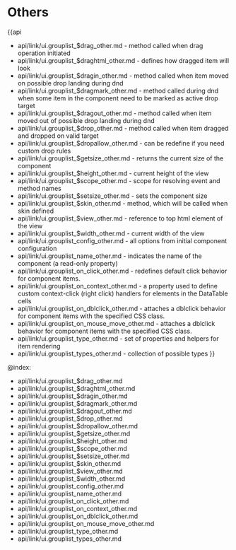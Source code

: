 Others
=======

{{api
- api/link/ui.grouplist_$drag_other.md - method called when drag operation initiated
- api/link/ui.grouplist_$draghtml_other.md - defines how dragged item will look
- api/link/ui.grouplist_$dragin_other.md - method called when item moved on possible drop landing during dnd
- api/link/ui.grouplist_$dragmark_other.md - method called during dnd when some item in the component need to be marked as active drop target
- api/link/ui.grouplist_$dragout_other.md - method called when item moved out of possible drop landing during dnd
- api/link/ui.grouplist_$drop_other.md - method called when item dragged and dropped on valid target
- api/link/ui.grouplist_$dropallow_other.md - can be redefine if you need custom drop rules
- api/link/ui.grouplist_$getsize_other.md - returns the current size of the component
- api/link/ui.grouplist_$height_other.md - current height of the view
- api/link/ui.grouplist_$scope_other.md - scope for resolving event and method names
- api/link/ui.grouplist_$setsize_other.md - sets the component size
- api/link/ui.grouplist_$skin_other.md - method, which will be called when skin defined
- api/link/ui.grouplist_$view_other.md - reference to top html element of the view
- api/link/ui.grouplist_$width_other.md - current width of the view
- api/link/ui.grouplist_config_other.md - all options from initial component configuration
- api/link/ui.grouplist_name_other.md - indicates the name of the component (a read-only property)
- api/link/ui.grouplist_on_click_other.md - redefines default click behavior for component items.
- api/link/ui.grouplist_on_context_other.md - a property used to define custom context-click (right click) handlers for elements in the DataTable cells<br>
- api/link/ui.grouplist_on_dblclick_other.md - attaches a dblclick behavior for component items with the specified CSS class.
- api/link/ui.grouplist_on_mouse_move_other.md - attaches a dblclick behavior for component items with the specified CSS class.
- api/link/ui.grouplist_type_other.md - set of properties and helpers for item rendering
- api/link/ui.grouplist_types_other.md - collection of possible types
}}

@index:
- api/link/ui.grouplist_$drag_other.md
- api/link/ui.grouplist_$draghtml_other.md
- api/link/ui.grouplist_$dragin_other.md
- api/link/ui.grouplist_$dragmark_other.md
- api/link/ui.grouplist_$dragout_other.md
- api/link/ui.grouplist_$drop_other.md
- api/link/ui.grouplist_$dropallow_other.md
- api/link/ui.grouplist_$getsize_other.md
- api/link/ui.grouplist_$height_other.md
- api/link/ui.grouplist_$scope_other.md
- api/link/ui.grouplist_$setsize_other.md
- api/link/ui.grouplist_$skin_other.md
- api/link/ui.grouplist_$view_other.md
- api/link/ui.grouplist_$width_other.md
- api/link/ui.grouplist_config_other.md
- api/link/ui.grouplist_name_other.md
- api/link/ui.grouplist_on_click_other.md
- api/link/ui.grouplist_on_context_other.md
- api/link/ui.grouplist_on_dblclick_other.md
- api/link/ui.grouplist_on_mouse_move_other.md
- api/link/ui.grouplist_type_other.md
- api/link/ui.grouplist_types_other.md


